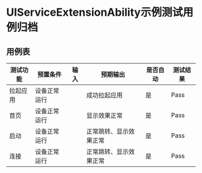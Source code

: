 # UIServiceExtensionAbility示例测试用例归档

## 用例表

| 测试功能 | 预置条件     | 输入 | 预期输出        | 是否自动 | 测试结果 |
|------| ------------ | ---- |-------------| -------- | -------- |
| 拉起应用 | 设备正常运行 |      | 成功拉起应用      | 是       | Pass     |
| 首页   | 设备正常运行 |      | 显示效果正常 | 是       | Pass     |
| 启动   | 设备正常运行 |      | 正常跳转、显示效果正常      | 是       | Pass     |
| 连接   | 设备正常运行 |      | 正常跳转、显示效果正常      | 是       | Pass     |

